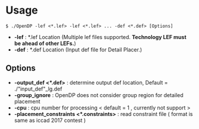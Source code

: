 # Usage
    $ ./OpenDP -lef <*.lef> -lef <*.lef> ... -def <*.def> [Options]

* __-lef__ : \*.lef Location (Multiple lef files supported. __Technology LEF must be ahead of other LEFs.__)
* __-def__ : \*.def Location (Input def file for Detail Placer.)

## Options
* __-output_def <*.def>__ : determine output def location, Default = ./"input_def"_lg.def
* __-group_ignore__    : OpenDP does not consider group region for detailed placement
* __-cpu__  : cpu number for processing < default = 1 , currently not support >
* __-placement_constraints <*.constraints>__ : read constraint file ( format is same as iccad 2017 contest )
